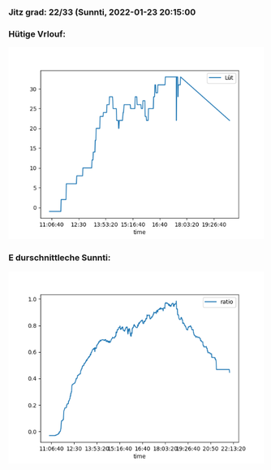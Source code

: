 ### Jitz grad: 22/33 (Sunnti, 2022-01-23 20:15:00

### Hütige Vrlouf:
![Graph](Today.png)

### E durschnittleche Sunnti:
![Graph](Sunnti.png)